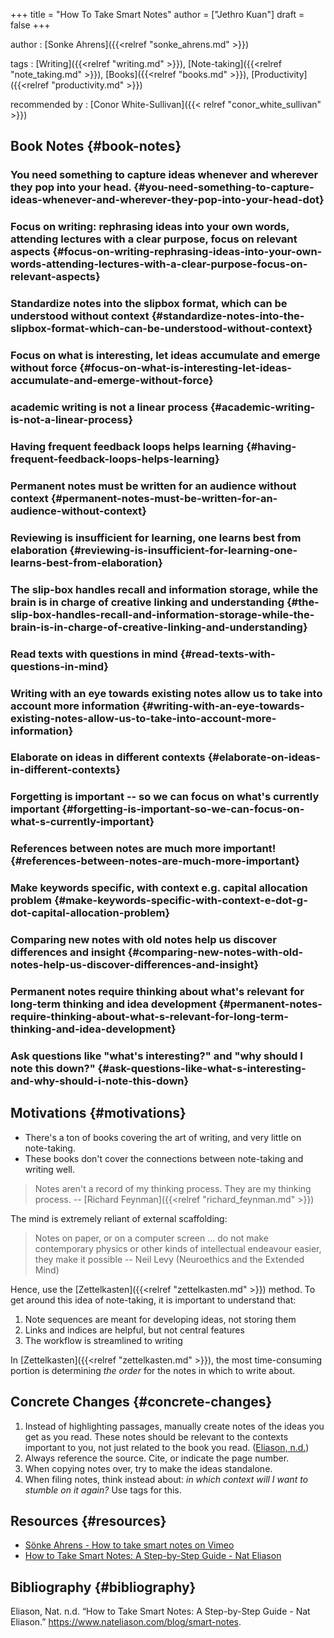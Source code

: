 +++
title = "How To Take Smart Notes"
author = ["Jethro Kuan"]
draft = false
+++

author
: [Sonke Ahrens]({{<relref "sonke_ahrens.md" >}})

tags
: [Writing]({{<relref "writing.md" >}}), [Note-taking]({{<relref "note_taking.md" >}}), [Books]({{<relref "books.md" >}}), [Productivity]({{<relref "productivity.md" >}})

recommended by
: [Conor White-Sullivan]({{< relref "conor_white_sullivan" >}})

## Book Notes {#book-notes}

### You need something to capture ideas whenever and wherever they pop into your head. {#you-need-something-to-capture-ideas-whenever-and-wherever-they-pop-into-your-head-dot}

### Focus on writing: rephrasing ideas into your own words, attending lectures with a clear purpose, focus on relevant aspects {#focus-on-writing-rephrasing-ideas-into-your-own-words-attending-lectures-with-a-clear-purpose-focus-on-relevant-aspects}

### Standardize notes into the slipbox format, which can be understood without context {#standardize-notes-into-the-slipbox-format-which-can-be-understood-without-context}

### Focus on what is interesting, let ideas accumulate and emerge without force {#focus-on-what-is-interesting-let-ideas-accumulate-and-emerge-without-force}

### academic writing is not a linear process {#academic-writing-is-not-a-linear-process}

### Having frequent feedback loops helps learning {#having-frequent-feedback-loops-helps-learning}

### Permanent notes must be written for an audience without context {#permanent-notes-must-be-written-for-an-audience-without-context}

### Reviewing is insufficient for learning, one learns best from elaboration {#reviewing-is-insufficient-for-learning-one-learns-best-from-elaboration}

### The slip-box handles recall and information storage, while the brain is in charge of creative linking and understanding {#the-slip-box-handles-recall-and-information-storage-while-the-brain-is-in-charge-of-creative-linking-and-understanding}

### Read texts with questions in mind {#read-texts-with-questions-in-mind}

### Writing with an eye towards existing notes allow us to take into account more information {#writing-with-an-eye-towards-existing-notes-allow-us-to-take-into-account-more-information}

### Elaborate on ideas in different contexts {#elaborate-on-ideas-in-different-contexts}

### Forgetting is important -- so we can focus on what's currently important {#forgetting-is-important-so-we-can-focus-on-what-s-currently-important}

### References between notes are much more important! {#references-between-notes-are-much-more-important}

### Make keywords specific, with context e.g. capital allocation problem {#make-keywords-specific-with-context-e-dot-g-dot-capital-allocation-problem}

### Comparing new notes with old notes help us discover differences and insight {#comparing-new-notes-with-old-notes-help-us-discover-differences-and-insight}

### Permanent notes require thinking about what's relevant for long-term thinking and idea development {#permanent-notes-require-thinking-about-what-s-relevant-for-long-term-thinking-and-idea-development}

### Ask questions like "what's interesting?" and "why should I note this down?" {#ask-questions-like-what-s-interesting-and-why-should-i-note-this-down}

## Motivations {#motivations}

- There's a ton of books covering the art of writing, and very little
  on note-taking.
- These books don't cover the connections between note-taking and
  writing well.

> Notes aren't a record of my thinking process. They are my thinking
> process. -- [Richard Feynman]({{<relref "richard_feynman.md" >}})

The mind is extremely reliant of external scaffolding:

> Notes on paper, or on a computer screen ... do not make contemporary
> physics or other kinds of intellectual endeavour easier, they make it
> possible -- Neil Levy (Neuroethics and the Extended Mind)

Hence, use the [Zettelkasten]({{<relref "zettelkasten.md" >}}) method. To get around this idea of
note-taking, it is important to understand that:

1.  Note sequences are meant for developing ideas, not storing them
2.  Links and indices are helpful, but not central features
3.  The workflow is streamlined to writing

In [Zettelkasten]({{<relref "zettelkasten.md" >}}), the most time-consuming portion is determining _the
order_ for the notes in which to write about.

## Concrete Changes {#concrete-changes}

1.  Instead of highlighting passages, manually create notes of the
    ideas you get as you read. These notes should be relevant to the
    contexts important to you, not just related to the book you read.
    ([Eliason, n.d.](#org1d78700))
2.  Always reference the source. Cite, or indicate the page number.
3.  When copying notes over, try to make the ideas standalone.
4.  When filing notes, think instead about: _in which context will I
    want to stumble on it again?_ Use tags for this.

## Resources {#resources}

- [Sönke Ahrens - How to take smart notes on Vimeo](https://vimeo.com/275530205)
- [How to Take Smart Notes: A Step-by-Step Guide - Nat Eliason](https://www.nateliason.com/blog/smart-notes)

## Bibliography {#bibliography}

<a id="org1d78700"></a>Eliason, Nat. n.d. “How to Take Smart Notes: A Step-by-Step Guide - Nat Eliason.” <https://www.nateliason.com/blog/smart-notes>.
